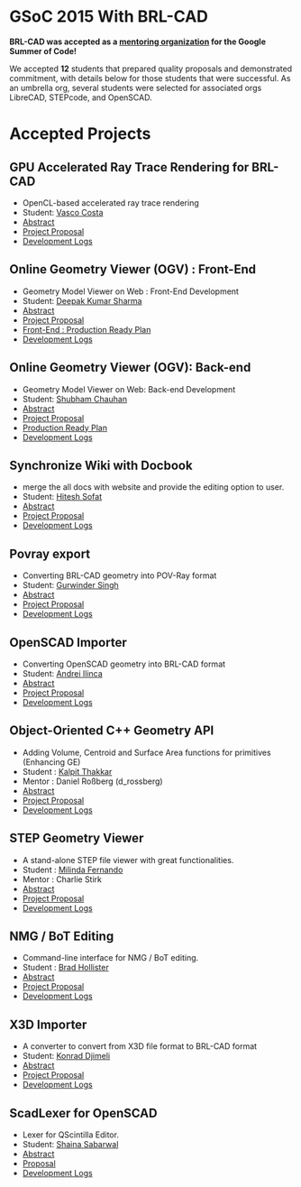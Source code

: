# GSoC 2015 With BRL-CAD

**BRL-CAD was accepted as a [mentoring
organization](http://www.google-melange.com/) for the Google Summer of
Code!**

We accepted **12** students that prepared quality proposals and
demonstrated commitment, with details below for those students that were
successful. As an umbrella org, several students were selected for
associated orgs LibreCAD, STEPcode, and OpenSCAD.

# Accepted Projects

## GPU Accelerated Ray Trace Rendering for BRL-CAD

-   OpenCL-based accelerated ray trace rendering
-   Student: [Vasco Costa](/wiki/user/vasco.costa.md)
-   [Abstract](https://www.google-melange.com/gsoc/project/details/google/gsoc2015/vasc/5657382461898752)
-   [Project Proposal](/wiki/user/vasco.costa/GSoC15/proposal.md)
-   [Development Logs](/wiki/user/vasco.costa/GSoC15/logs.md)

## Online Geometry Viewer (OGV) : Front-End

-   Geometry Model Viewer on Web : Front-End Development
-   Student: [Deepak Kumar Sharma](/wiki/user/Deekaysharma.md)
-   [Abstract](http://www.google-melange.com/gsoc/project/details/google/gsoc2015/deepakkumarsharma/5764640680181760)
-   [Project Proposal](/wiki/user/Deekaysharma/GSoC2015/Proposal.md)
-   [Front-End : Production Ready Plan](/wiki/user/Deekaysharma/GSoc15/OGV_production_ready_plan.md)
-   [Development Logs](/wiki/user/Deekaysharma/logs.md)

## Online Geometry Viewer (OGV): Back-end

-   Geometry Model Viewer on Web: Back-end Development
-   Student: [Shubham Chauhan](/wiki/user/MeShubham99.md)
-   [Abstract](https://www.google-melange.com/gsoc/project/details/google/gsoc2015/meshubham99/5639274879778816)
-   [Project Proposal](/wiki/user/MeShubham99/GSoc15/proposal.md)
-   [Production Ready Plan](/wiki/user/MeShubham99/GSoc15/OGV_production_ready_plan.md)
-   [Development Logs](/wiki/user/MeShubham99/GSoc15/log_development.md)

## Synchronize Wiki with Docbook

-   merge the all docs with website and provide the editing option to
    user.
-   Student: [Hitesh Sofat](/wiki/user/Hiteshsofat.md)
-   [Abstract](https://www.google-melange.com/gsoc/project/details/google/gsoc2015/hitesh123/5757334940811264)
-   [Project Proposal](/wiki/user/Hiteshsofat/GSoc15/proposal.md)
-   [Development Logs](/wiki/user/Hiteshsofat/GSoc15/log_development.md)

## Povray export

-   Converting BRL-CAD geometry into POV-Ray format
-   Student: [Gurwinder Singh](/wiki/user/Gurwinder_Singh.md)
-   [Abstract](https://www.google-melange.com/gsoc/project/details/google/gsoc2015/gurwinder_singh_bains/5639274879778816)
-   [Project Proposal](/wiki/user/Gurwinder_Singh/GSoc15/proposal.md)
-   [Development Logs](/wiki/user/Gurwinder_Singh/GSoc15/log_development.md)

## OpenSCAD Importer

-   Converting OpenSCAD geometry into BRL-CAD format
-   Student: [Andrei Ilinca](/wiki/user/Andrei.ilinca24.md)
-   [Abstract](https://www.google-melange.com/gsoc/project/details/google/gsoc2015/andrei_il/5676830073815040)
-   [Project Proposal](/wiki/user/Andrei.ilinca24/Proposal.md)
-   [Development Logs](/wiki/user/Andrei.ilinca24/logs.md)

## Object-Oriented C++ Geometry API

-   Adding Volume, Centroid and Surface Area functions for primitives
    (Enhancing GE)
-   Student : [Kalpit Thakkar](/wiki/user/Dracarys983.md)
-   Mentor : Daniel Roßberg (d_rossberg)
-   [Abstract](https://www.google-melange.com/gsoc/project/details/google/gsoc2015/dracarys983/5750085036015616)
-   [Project Proposal](/wiki/user/Dracarys983/Proposal.md)
-   [Development Logs](/wiki/user/Dracarys983/Development_Logs.md)

## STEP Geometry Viewer

-   A stand-alone STEP file viewer with great functionalities.
-   Student : [Milinda Fernando](/wiki/user/MilindaFernando.md)
-   Mentor : Charlie Stirk
-   [Abstract](/wiki/user/MilindaFernando/abstract.md)
-   [Project Proposal](/wiki/user/MilindaFernando/gsoc2015_project_proposal.md)
-   [Development Logs](/wiki/user/MilindaFernando/gsoc2015_devlog.md)

## NMG / BoT Editing

-   Command-line interface for NMG / BoT editing.
-   Student : [Brad Hollister](/wiki/user/Bhollister.md)
-   [Abstract](https://www.google-melange.com/gsoc/project/details/google/gsoc2015/brad_h/5697982787747840)
-   [Project Proposal](/wiki/user/Bhollister/Proposal.md)
-   [Development Logs](/wiki/user/Bhollister/DevLog.md)

## X3D Importer

-   A converter to convert from X3D file format to BRL-CAD format
-   Student: [Konrad Djimeli](/wiki/user/Konrado_DJ.md)
-   [Abstract](https://www.google-melange.com/gsoc/project/details/google/gsoc2015/djimeli/5634387206995968)
-   [Project Proposal](/wiki/user/Konrado_DJ/GSoc2015/Proposal/X3D_Importer.md)
-   [Development Logs](/wiki/user/Konrado_DJ/GSoc2015/logs.md)

## ScadLexer for OpenSCAD

-   Lexer for QScintilla Editor.
-   Student: [Shaina Sabarwal](/wiki/user/Shainasabarwal.md)
-   [Abstract](https://www.google-melange.com/gsoc/project/details/google/gsoc2015/shaina/5684049913839616)
-   [Proposal](/wiki/user/Shainasabarwal/ScadLexer_for_ScintillaEditor.md#Title:_SCAD_lexer_for_QScintilla_Editor)
-   [Development Logs](/wiki/user/Shainasabarwal/GSoC15/logs.md)
